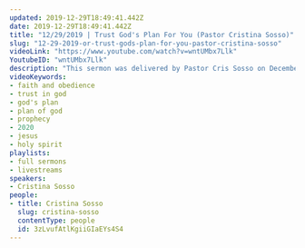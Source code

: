 ```yaml
---
updated: 2019-12-29T18:49:41.442Z
date: 2019-12-29T18:49:41.442Z
title: "12/29/2019 | Trust God's Plan For You (Pastor Cristina Sosso)"
slug: "12-29-2019-or-trust-gods-plan-for-you-pastor-cristina-sosso"
videoLink: "https://www.youtube.com/watch?v=wntUMbx7Llk"
YoutubeID: "wntUMbx7Llk"
description: "This sermon was delivered by Pastor Cris Sosso on December 29th, 2019 at Freedom Fellowship Church International."
videoKeywords:
- faith and obedience
- trust in god
- god's plan
- plan of god
- prophecy
- 2020
- jesus
- holy spirit
playlists:
- full sermons
- livestreams
speakers:
- Cristina Sosso
people:
- title: Cristina Sosso
  slug: cristina-sosso
  contentType: people
  id: 3zLvufAtlKgiiGIaEYs4S4
---
```

